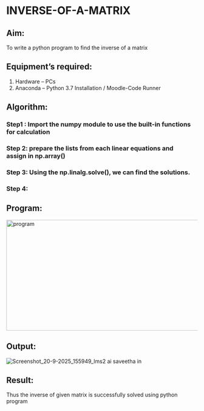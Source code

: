 # INVERSE-OF-A-MATRIX
## Aim:
To write a python program to find the inverse of a matrix
## Equipment’s required:
1. 	Hardware – PCs
2. 	Anaconda – Python 3.7 Installation / Moodle-Code Runner
## Algorithm:
### Step1 : Import the numpy module to use the built-in functions for calculation
### Step 2: prepare the lists from each linear equations and assign in np.array()
### Step 3: Using the np.linalg.solve(), we can find the solutions.
### Step 4: 

## Program:
<img width="1064" height="291" alt="program" src="https://github.com/user-attachments/assets/630dbf9e-268f-4508-b1f1-4f38d3aa2cff" />

## Output:
![Screenshot_20-9-2025_155949_lms2 ai saveetha in](https://github.com/user-attachments/assets/4ab830fd-1523-4137-ac49-68ef5609a90a)


## Result:
Thus the inverse of given matrix is successfully solved using python program

